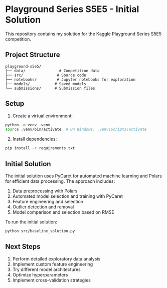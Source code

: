 # Playground Series S5E5 - Initial Solution

This repository contains my solution for the Kaggle Playground Series S5E5 competition.

## Project Structure

```
playground-s5e5/
├── data/               # Competition data
├── src/               # Source code
├── notebooks/         # Jupyter notebooks for exploration
├── models/           # Saved models
└── submissions/      # Submission files
```

## Setup

1. Create a virtual environment:
```bash
python -m venv .venv
source .venv/bin/activate  # On Windows: .venv\Scripts\activate
```

2. Install dependencies:
```bash
pip install -r requirements.txt
```

## Initial Solution

The initial solution uses PyCaret for automated machine learning and Polars for efficient data processing. The approach includes:

1. Data preprocessing with Polars
2. Automated model selection and training with PyCaret
3. Feature engineering and selection
4. Outlier detection and removal
5. Model comparison and selection based on RMSE

To run the initial solution:
```bash
python src/baseline_solution.py
```

## Next Steps

1. Perform detailed exploratory data analysis
2. Implement custom feature engineering
3. Try different model architectures
4. Optimize hyperparameters
5. Implement cross-validation strategies 

